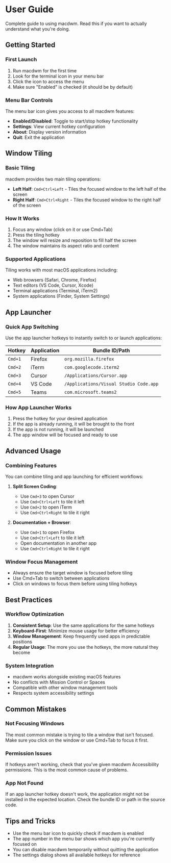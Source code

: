 # User Guide

Complete guide to using macdwm. Read this if you want to actually understand what you're doing.

## Getting Started

### First Launch
1. Run macdwm for the first time
2. Look for the terminal icon in your menu bar
3. Click the icon to access the menu
4. Make sure "Enabled" is checked (it should be by default)

### Menu Bar Controls
The menu bar icon gives you access to all macdwm features:

- **Enabled/Disabled**: Toggle to start/stop hotkey functionality
- **Settings**: View current hotkey configuration
- **About**: Display version information
- **Quit**: Exit the application

## Window Tiling

### Basic Tiling
macdwm provides two main tiling operations:

- **Left Half**: `Cmd+Ctrl+Left` - Tiles the focused window to the left half of the screen
- **Right Half**: `Cmd+Ctrl+Right` - Tiles the focused window to the right half of the screen

### How It Works
1. Focus any window (click on it or use Cmd+Tab)
2. Press the tiling hotkey
3. The window will resize and reposition to fill half the screen
4. The window maintains its aspect ratio and content

### Supported Applications
Tiling works with most macOS applications including:
- Web browsers (Safari, Chrome, Firefox)
- Text editors (VS Code, Cursor, Xcode)
- Terminal applications (Terminal, iTerm2)
- System applications (Finder, System Settings)

## App Launcher

### Quick App Switching
Use the app launcher hotkeys to instantly switch to or launch applications:

| Hotkey | Application | Bundle ID/Path |
|--------|-------------|----------------|
| `Cmd+1` | Firefox | `org.mozilla.firefox` |
| `Cmd+2` | iTerm | `com.googlecode.iterm2` |
| `Cmd+3` | Cursor | `/Applications/Cursor.app` |
| `Cmd+4` | VS Code | `/Applications/Visual Studio Code.app` |
| `Cmd+5` | Teams | `com.microsoft.teams2` |

### How App Launcher Works
1. Press the hotkey for your desired application
2. If the app is already running, it will be brought to the front
3. If the app is not running, it will be launched
4. The app window will be focused and ready to use

## Advanced Usage

### Combining Features
You can combine tiling and app launching for efficient workflows:

1. **Split Screen Coding**: 
   - Use `Cmd+3` to open Cursor
   - Use `Cmd+Ctrl+Left` to tile it left
   - Use `Cmd+2` to open iTerm
   - Use `Cmd+Ctrl+Right` to tile it right

2. **Documentation + Browser**:
   - Use `Cmd+1` to open Firefox
   - Use `Cmd+Ctrl+Left` to tile it left
   - Open documentation in another app
   - Use `Cmd+Ctrl+Right` to tile it right

### Window Focus Management
- Always ensure the target window is focused before tiling
- Use Cmd+Tab to switch between applications
- Click on windows to focus them before using tiling hotkeys

## Best Practices

### Workflow Optimization
1. **Consistent Setup**: Use the same applications for the same hotkeys
2. **Keyboard-First**: Minimize mouse usage for better efficiency
3. **Window Management**: Keep frequently used apps in predictable positions
4. **Regular Usage**: The more you use the hotkeys, the more natural they become

### System Integration
- macdwm works alongside existing macOS features
- No conflicts with Mission Control or Spaces
- Compatible with other window management tools
- Respects system accessibility settings

## Common Mistakes

### Not Focusing Windows
The most common mistake is trying to tile a window that isn't focused. Make sure you click on the window or use Cmd+Tab to focus it first.

### Permission Issues
If hotkeys aren't working, check that you've given macdwm Accessibility permissions. This is the most common cause of problems.

### App Not Found
If an app launcher hotkey doesn't work, the application might not be installed in the expected location. Check the bundle ID or path in the source code.

## Tips and Tricks

- Use the menu bar icon to quickly check if macdwm is enabled
- The app number in the menu bar shows which app you're currently focused on
- You can disable macdwm temporarily without quitting the application
- The settings dialog shows all available hotkeys for reference